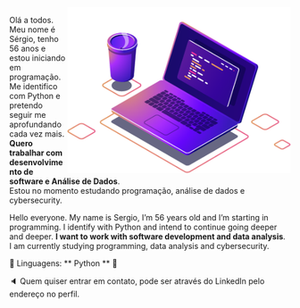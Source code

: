 
<img src="https://github.com/sergiolpta/sergiolpta/blob/main/computer-illustration.png" alt="ilustração de um computador" min-width="400px" max-width="400px" width="400px" align="right">

<p align="left"> 
  Olá a todos. Meu nome é Sérgio, tenho 56 anos e estou iniciando  em programação. Me identifico com Python e pretendo seguir me aprofundando cada vez mais. <strong>Quero trabalhar com desenvolvimento de software e Análise de Dados</strong>.<br>
  Estou no momento estudando programação, análise de dados e cybersecurity.

  Hello everyone. My name is Sergio, I’m 56 years old and I’m starting in programming. I identify with Python and intend to continue going deeper and deeper. <Strong>I want to work with software development and data analysis</Strong>. <br>
  I am currently studying programming, data analysis and cybersecurity.


<p align="left">
  🦄 Linguagens: ** Python ** 📖
</p>

<p align="left">
  🔈 Quem quiser entrar em contato, pode ser através do LinkedIn pelo endereço no perfil.
</p>

